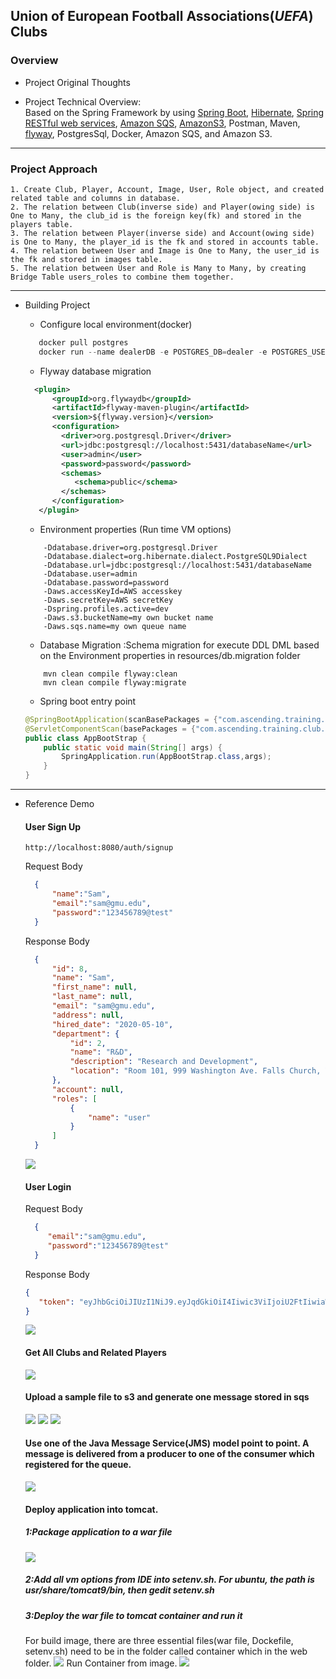 ## Union of European Football Associations(*UEFA*) Clubs


### Overview
*  Project Original Thoughts

*  Project Technical Overview:  
Based on the Spring Framework by using 
[Spring Boot](https:https://www.tutorialspoint.com/spring_boot/spring_boot_introduction.htm),
[Hibernate](https://howtodoinjava.com/hibernate-tutorials/),
[Spring RESTful web services](https://www.tutorialspoint.com/spring_boot/spring_boot_building_restful_web_services.htm),
[Amazon SQS](https://docs.aws.amazon.com/sdk-for-java/v1/developer-guide/examples-sqs-messages.html),
[AmazonS3](https://docs.aws.amazon.com/AmazonS3/latest/dev/UploadObjSingleOpJava.html),
Postman, Maven, [flyway](https://flywaydb.org/getstarted/why), PostgresSql, Docker, Amazon SQS, and Amazon S3.
---
### Project Approach  
    1. Create Club, Player, Account, Image, User, Role object, and created related table and columns in database.
    2. The relation between Club(inverse side) and Player(owing side) is One to Many, the club_id is the foreign key(fk) and stored in the players table.
    3. The relation between Player(inverse side) and Account(owing side) is One to Many, the player_id is the fk and stored in accounts table.
    4. The relation between User and Image is One to Many, the user_id is the fk and stored in images table.
    5. The relation between User and Role is Many to Many, by creating Bridge Table users_roles to combine them together.
---
* Building Project
    * Configure local environment(docker)
    ```java
       docker pull postgres
       docker run --name dealerDB -e POSTGRES_DB=dealer -e POSTGRES_USER=admin -e POSTGRES_PASSWORD=password -p 5431:5432 -d postgres
    ```
    * Flyway database migration
    
    ```xml
      <plugin>
          <groupId>org.flywaydb</groupId>
          <artifactId>flyway-maven-plugin</artifactId>
          <version>${flyway.version}</version>
          <configuration>
            <driver>org.postgresql.Driver</driver>
            <url>jdbc:postgresql://localhost:5431/databaseName</url>
            <user>admin</user>
            <password>password</password>
            <schemas>
               <schema>public</schema>
            </schemas>
          </configuration>
       </plugin>
    ```
    
    * Environment properties (Run time VM options)
        
    ```
        -Ddatabase.driver=org.postgresql.Driver
        -Ddatabase.dialect=org.hibernate.dialect.PostgreSQL9Dialect
        -Ddatabase.url=jdbc:postgresql://localhost:5431/databaseName
        -Ddatabase.user=admin
        -Ddatabase.password=password
        -Daws.accessKeyId=AWS accesskey
        -Daws.secretKey=AWS secretKey
        -Dspring.profiles.active=dev
        -Daws.s3.bucketName=my own bucket name
        -Daws.sqs.name=my own queue name
    ```
      
    * Database Migration :Schema migration for execute DDL DML based on the Environment properties in resources/db.migration folder
    ```
        mvn clean compile flyway:clean
        mvn clean compile flyway:migrate
    ``` 
    * Spring boot entry point
    
    ```Java
    @SpringBootApplication(scanBasePackages = {"com.ascending.training.club"})
    @ServletComponentScan(basePackages = {"com.ascending.training.club.filter"})
    public class AppBootStrap {
        public static void main(String[] args) {
            SpringApplication.run(AppBootStrap.class,args);
        }
    }
    ```
---
* Reference Demo
    #### User Sign Up
    ```URL
    http://localhost:8080/auth/signup
   ```
  Request Body
  ``` Json
    {
    	"name":"Sam",
    	"email":"sam@gmu.edu",
    	"password":"123456789@test"
    }
  ```
  Response Body
  ```Json
    {
        "id": 8,
        "name": "Sam",
        "first_name": null,
        "last_name": null,
        "email": "sam@gmu.edu",
        "address": null,
        "hired_date": "2020-05-10",
        "department": {
            "id": 2,
            "name": "R&D",
            "description": "Research and Development",
            "location": "Room 101, 999 Washington Ave. Falls Church, VA"
        },
        "account": null,
        "roles": [
            {
                "name": "user"
            }
        ]
    }
  ```
   ![](images/signUp.png)
     #### User Login
     Request Body
   ```  Json
     {
        "email":"sam@gmu.edu",
        "password":"123456789@test"
     }
   ```
     Response Body
     ``` Json
     {
        "token": "eyJhbGciOiJIUzI1NiJ9.eyJqdGkiOiI4Iiwic3ViIjoiU2FtIiwiaWF0IjoxNTg5MTQ4NjA4LCJpc3MiOiJjb20uYXNjZW5kaW5nIiwiZXhwIjoxNTg5MjM1MDA4LCJhbGxvd2VkUmVzb3VyY2UiOiIvY2x1YnMsL3BsYXllciwvcGxzLC9hY250cywvYWNjb3VudHMiLCJhbGxvd2VkUmVhZFJlc291cmNlcyI6Ii9jbHVicywvcGxheWVyLC9wbHMsL2FjbnRzLC9hY2NvdW50cyIsImFsbG93ZWRDcmVhdGVSZXNvdXJjZXMiOiIvY2x1YnMsL3BsYXllciwvcGxzLC9hY250cywvYWNjb3VudHMiLCJhbGxvd2VkVXBkYXRlUmVzb3VyY2VzIjoiL2NsdWJzLC9wbGF5ZXIsL3BscywvYWNudHMsL2FjY291bnRzIiwiYWxsb3dlZERlbGV0ZVJlc291cmNlcyI6IiJ9.90Z1iGP3yV1J52M7H7TBZQg8vDNRNL4VHx1Jwi-q7HU"
     }
     ```
    ![](images/loginIn.png)
     #### Get All Clubs and Related Players
     ![](images/getAllClubsandItsPlayers.png)
     #### Upload a sample file to s3 and generate one message stored in sqs
     ![](images/uploadS3.png)
     ![](images/s3.png)
     ![](images/sqs.png)
     #### Use one of the Java Message Service(JMS) model point to point. A message is delivered from a producer to one of the consumer which registered for the queue.   
     ![](images/JMS.png)
     #### Deploy application into tomcat.  
     ##### 1:Package application to a war file
     ![](images/package.png)
     ##### 2:Add all vm options from IDE into setenv.sh. For ubuntu, the path is usr/share/tomcat9/bin, then gedit setenv.sh  
     ##### 3:Deploy the war file to tomcat container and run it  
     For build image, there are three essential files(war file, Dockefile, setenv.sh) need to be in the folder called container which in the web folder.
     ![](images/buildImage.png)
     Run Container from image.
     ![](images/runImage.png)